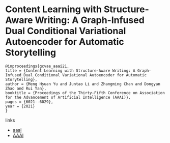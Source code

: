 # Content Learning with Structure-Aware Writing: A Graph-Infused Dual Conditional Variational Autoencoder for Automatic Storytelling

```
@inproceedings{gcvae_aaai21,
title = {Content Learning with Structure-Aware Writing: A Graph-Infused Dual Conditional Variational Autoencoder for Automatic Storytelling},
author = {Meng Hsuan Yu and Juntao Li and Zhangming Chan and Dongyan Zhao and Rui Yan},
booktitle = {Proceedings of the Thirty-Fifth Conference on Association for the Advancement of Artificial Intelligence (AAAI)},
pages = {6021--6029},
year = {2021}
}
```

links
- [aaai](https://www.aaai.org/AAAI21Papers/AAAI-10130.YuMH.pdf)
- [AAAI](https://ojs.aaai.org/index.php/AAAI/article/view/16751)
